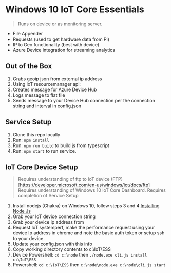 # Windows 10 IoT Core Essentials
> Runs on device or as monitoring server.
* File Appender
* Requests (used to get hardware data from Pi)
* IP to Geo functionality (best with device)
* Azure Device integration for streaming analytics

## Out of the Box
1. Grabs geoip json from external ip address
1. Using IoT resourcemanager api:
  1. Creates message for Azure Device Hub
  1. Logs message to flat file
  1. Sends message to your Device Hub connection per the connection string and interval in config.json

## Service Setup
1. Clone this repo locally
1. Run: `npm install`
1. Run: `npm run build` to build js from typescript
1. Run: `npm start` to run service. 

## IoT Core Device Setup
> Requires understanding of ftp to IoT device (FTP)[https://developer.microsoft.com/en-us/windows/iot/docs/ftp]
> Requires understanding of Windows 10 IoT Core Dashboard.
> Requires completion of Service Setup

1. Install nodejs (Chakra) on Windows 10, follow steps 3 and 4 [Installing Node Js](https://developer.ibm.com/recipes/tutorials/connecting-raspberry-pi-with-windows-iot-core-as-a-device-to-watson-iot-using-node-red/)
1. Grab your IoT device connection string
1. Grab your device ip address from 
1. Request IoT systemperf, make the performance request using your device Ip address in chrome and note the basic auth token or setup ssh to your device.
1. Update your config.json with this info
1. Copy working directory contents to c:\IoT\ESS
1. Device Powershell: `cd c:\node` then `./node.exe cli.js install c:\IoT\ESS`
1. Powershell: `cd c:\IoT\ESS` then `c:\node\node.exe c:\node\cli.js start`
